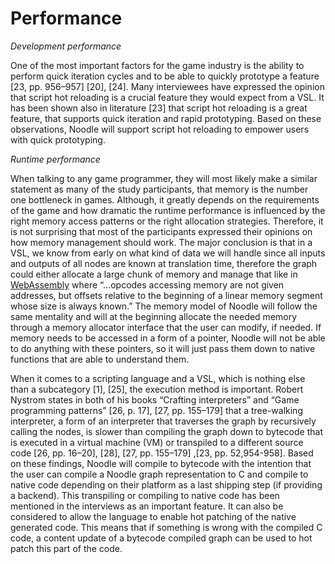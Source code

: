 # Performance

*Development performance*

 One of the most important factors for the game industry is the ability to perform quick iteration cycles and to be able to quickly prototype a feature [23, pp. 956–957] [20], [24]. Many interviewees have expressed the opinion that script hot reloading is a crucial feature they would expect from a VSL. It has been shown also in literature [23] that script hot reloading is a great feature, that supports quick iteration and rapid prototyping. Based on these observations, Noodle will support script hot reloading to empower users with quick prototyping.

*Runtime performance*

 When talking to any game programmer, they will most likely make a similar statement as many of the study participants, that memory is the number one bottleneck in games. Although, it greatly depends on the requirements of the game and how dramatic the runtime performance is influenced by the right memory access patterns or the right allocation strategies. Therefore, it is not surprising that most of the participants expressed their opinions on how memory management should work. The major conclusion is that in a VSL, we know from early on what kind of data we will handle since all inputs and outputs of all nodes are known at translation time, therefore the graph could either allocate a large chunk of memory and manage that like in [WebAssembly](https://www.fastly.com/blog/webassembly-memory-management-guide-for-c-rust-programmers) where “...opcodes accessing memory are not given addresses, but offsets relative to the beginning of a linear memory segment whose size is always known.” The memory model of Noodle will follow the same mentality and will at the beginning allocate the needed memory through a memory allocator interface that the user can modify, if needed. If memory needs to be accessed in a form of a pointer, Noodle will not be able to do anything with these pointers, so it will just pass them down to native functions that are able to understand them.

When it comes to a scripting language and a VSL, which is nothing else than a subcategory [1], [25], the execution method is important. Robert Nystrom states in both of his books “Crafting interpreters” and “Game programming patterns” [26, p. 17], [27, pp. 155–179] that a tree-walking interpreter, a form of an interpreter that traverses the graph by recursively calling the nodes, is slower than compiling the graph down to bytecode that is executed in a virtual machine (VM) or transpiled to a different source code [26, pp. 16–20], [28], [27, pp. 155–179] ,[23, pp. 52,954-958]. Based on these findings, Noodle will compile to bytecode with the intention that the user can compile a Noodle graph representation to C and compile to native code depending on their platform as a last shipping step (if providing a backend). This transpiling or compiling to native code has been mentioned in the interviews as an important feature. It can also be considered to allow the language to enable hot patching of the native generated code. This means that if something is wrong with the compiled C code, a content update of a bytecode compiled graph can be used to hot patch this part of the code.
